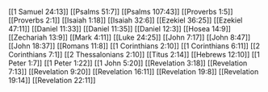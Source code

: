 [[1 Samuel 24:13]]
[[Psalms 51:7]]
[[Psalms 107:43]]
[[Proverbs 1:5]]
[[Proverbs 2:1]]
[[Isaiah 1:18]]
[[Isaiah 32:6]]
[[Ezekiel 36:25]]
[[Ezekiel 47:11]]
[[Daniel 11:33]]
[[Daniel 11:35]]
[[Daniel 12:3]]
[[Hosea 14:9]]
[[Zechariah 13:9]]
[[Mark 4:11]]
[[Luke 24:25]]
[[John 7:17]]
[[John 8:47]]
[[John 18:37]]
[[Romans 11:8]]
[[1 Corinthians 2:10]]
[[1 Corinthians 6:11]]
[[2 Corinthians 7:1]]
[[2 Thessalonians 2:10]]
[[Titus 2:14]]
[[Hebrews 12:10]]
[[1 Peter 1:7]]
[[1 Peter 1:22]]
[[1 John 5:20]]
[[Revelation 3:18]]
[[Revelation 7:13]]
[[Revelation 9:20]]
[[Revelation 16:11]]
[[Revelation 19:8]]
[[Revelation 19:14]]
[[Revelation 22:11]]
